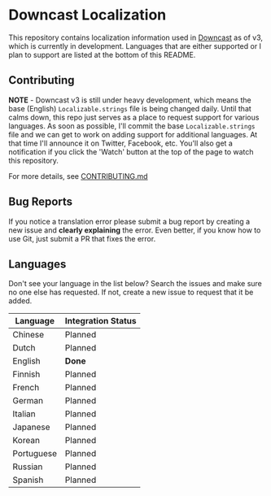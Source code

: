 # Downcast Localization

This repository contains localization information used in [Downcast](https://downcast.fm) as of v3, which is currently in development. Languages that are either supported or I plan to support are listed at the bottom of this README.

## Contributing 

**NOTE** - Downcast v3 is still under heavy development, which means the base (English) `Localizable.strings` file is being changed daily. Until that calms down, this repo just serves as a place to request support for various languages. As soon as possible, I'll commit the base `Localizable.strings` file and we can get to work on adding support for additional languages. At that time I'll announce it on Twitter, Facebook, etc. You'll also get a notification if you click the 'Watch' button at the top of the page to watch this repository.

For more details, see [CONTRIBUTING.md](https://github.com/Tundaware/downcast-localization/blob/master/CONTRIBUTING.md)

## Bug Reports

If you notice a translation error please submit a bug report by creating a new issue and **clearly explaining** the error. Even better, if you know how to use Git, just submit a PR that fixes the error.

## Languages

Don't see your language in the list below? Search the issues and make sure no one else has requested. If not, create a new issue to request that it be added.

| Language | Integration Status |
| -------- | ------------------ |
|Chinese|Planned|
|Dutch|Planned|
|English|**Done**|
|Finnish|Planned|
|French|Planned|
|German|Planned|
|Italian|Planned|
|Japanese|Planned|
|Korean|Planned|
|Portuguese|Planned|
|Russian|Planned|
|Spanish|Planned|
